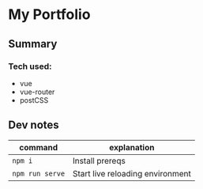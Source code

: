 # My Portfolio

## Summary

### Tech used:

* vue
* vue-router
* postCSS


## Dev notes

| command | explanation |
| --------|-------- |
| `npm i` | Install prereqs |
| `npm run serve` | Start live reloading environment |

